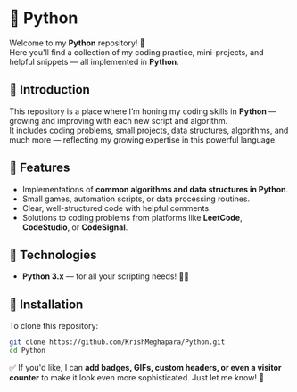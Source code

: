 # 🐍 Python

Welcome to my **Python** repository! 🌟  
Here you'll find a collection of my coding practice, mini-projects, and helpful snippets — all implemented in **Python**.  

## 🔹 Introduction

This repository is a place where I’m honing my coding skills in **Python** — growing and improving with each new script and algorithm.  
It includes coding problems, small projects, data structures, algorithms, and much more — reflecting my growing expertise in this powerful language.

## 🔹 Features

- Implementations of **common algorithms and data structures in Python**.
- Small games, automation scripts, or data processing routines.
- Clear, well-structured code with helpful comments.
- Solutions to coding problems from platforms like **LeetCode**, **CodeStudio**, or **CodeSignal**.

## 🔹 Technologies

- **Python 3.x** — for all your scripting needs! 🐍✨

## 🔹 Installation

To clone this repository:

```bash
git clone https://github.com/KrishMeghapara/Python.git
cd Python

``` 

✅ If you'd like, I can **add badges, GIFs, custom headers, or even a visitor counter** to make it look even more sophisticated. Just let me know! 🌟
